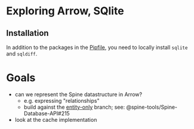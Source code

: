 # Exploring Arrow, SQlite

## Installation
In addition to the packages in the [Pipfile](./Pipfile), you need to locally install `sqlite` and `sqldiff`.

# Goals
- can we represent the Spine datastructure in Arrow?
  - e.g. expressing "relationships"
  - build against the [entity-only](https://github.com/spine-tools/Spine-Database-API/tree/issue_215_drop_object_and_relationship) branch; see: @spine-tools/Spine-Database-API#215
- look at the cache implementation 
